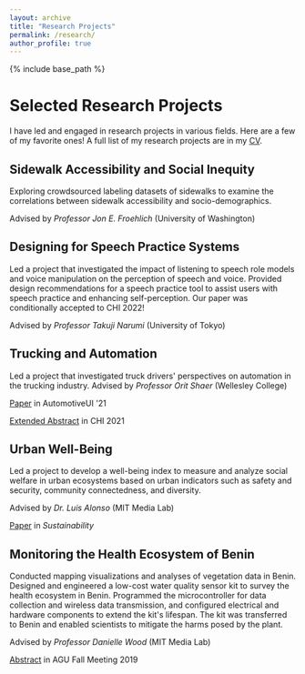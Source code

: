 ```yaml
---
layout: archive
title: "Research Projects"
permalink: /research/
author_profile: true
---
```


{% include base_path %}
# Selected Research Projects
I have led and engaged in research projects in various fields. Here are a few of my favorite ones! A full list of my research projects are in my [CV](https://docs.google.com/viewer?url=https://github.com/lisaorii/cv/raw/main/LisaOrii_CV.pdf).

## Sidewalk Accessibility and Social Inequity
Exploring crowdsourced labeling datasets of sidewalks to examine the correlations between sidewalk accessibility and socio-demographics.

Advised by *Professor Jon E. Froehlich* (University of Washington)

## Designing for Speech Practice Systems
Led a project that investigated the impact of listening to speech role models and voice manipulation on the perception of speech and voice. Provided design recommendations for a speech practice tool to assist users with speech practice and enhancing self-perception. Our paper was conditionally accepted to CHI 2022!

Advised by *Professor Takuji Narumi* (University of Tokyo)

## Trucking and Automation
Led a project that investigated truck drivers' perspectives on automation in the trucking industry.
Advised by *Professor Orit Shaer* (Wellesley College)

[Paper](https://doi.org/10.1145/3409118.3475154) in AutomotiveUI '21

[Extended Abstract](https://doi.org/10.1145/3411763.3451637) in CHI 2021

## Urban Well-Being
Led a project to develop a well-being index to measure and analyze social welfare in urban ecosystems based on urban indicators such as safety and security, community connectedness, and diversity.

Advised by *Dr. Luis Alonso* (MIT Media Lab)

[Paper](https://www.mdpi.com/2071-1050/12/22/9458/pdf) in *Sustainability*

## Monitoring the Health Ecosystem of Benin
Conducted mapping visualizations and analyses of vegetation data in Benin.
Designed and engineered a low-cost water quality sensor kit to survey the health ecosystem in Benin. Programmed the microcontroller for data collection and wireless data transmission, and configured electrical and hardware components to extend the kit's lifespan. The kit was transferred to Benin and enabled scientists to mitigate the harms posed by the plant.

Advised by *Professor Danielle Wood* (MIT Media Lab)

[Abstract](ttps://agu.confex.com/agu/fm19/meetingapp.cgi/Paper/516235) in AGU Fall Meeting 2019
